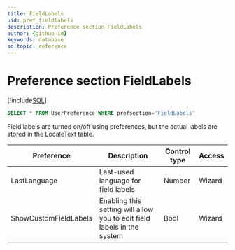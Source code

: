```yaml
---
title: FieldLabels
uid: pref_fieldlabels
description: Preference section FieldLabels
author: {github-id}
keywords: database
so.topic: reference
---
```


# Preference section FieldLabels

[!include[SQL](./includes/to-view-pref.md)]

```SQL
SELECT * FROM UserPreference WHERE prefsection='FieldLabels'
```

Field labels are turned on/off using preferences, but the actual labels are stored in the LocaleText table.

| Preference | Description | Control type | Access |
|---|---|---|---|
| LastLanguage | Last-used language for field labels | Number | Wizard |
| ShowCustomFieldLabels | Enabling this setting will allow you to edit field labels in the system | Bool | Wizard |
